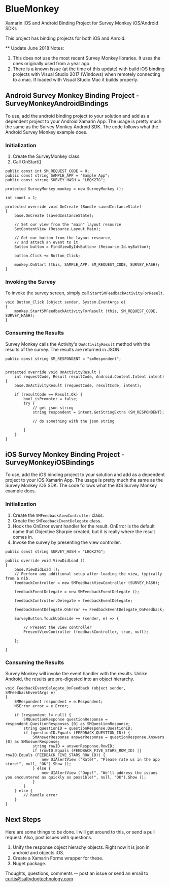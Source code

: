# BlueMonkey
Xamarin iOS and Android Binding Project for Survey Monkey iOS/Android SDKs

This project has binding projects for both iOS and Anroid.

** Update June 2018 Notes:
1. This does not use the most recent Survey Monkey libraries. It uses the ones originally used from a year ago.
2. There is a known issue (at the time of this update) with build iOS binding projects with Visual Studio 2017 (Windows) when remotely connecting to a mac. If loaded with Visual Studio Mac it builds properly.


## Android Survey Monkey Binding Project - SurveyMonkeyAndroidBindings

To use, add the android binding project to your solution and add as a dependent project to your Android Xamarin App. The usage is pretty much the same as the Survey Monkey Android SDK. The code follows what the Android Survey Monkey example does.


### Initialization

1. Create the SurveyMonkey class.
2. Call OnStart()

~~~
public const int SM_REQUEST_CODE = 0;
public const string SAMPLE_APP = "Sample App";
public const string SURVEY_HASH = "LBQK27G";

protected SurveyMonkey monkey = new SurveyMonkey ();

int count = 1;

protected override void OnCreate (Bundle savedInstanceState)
{
    base.OnCreate (savedInstanceState);

    // Set our view from the "main" layout resource
    SetContentView (Resource.Layout.Main);

    // Get our button from the layout resource,
    // and attach an event to it
    Button button = FindViewById<Button> (Resource.Id.myButton);

    button.Click += Button_Click;

    monkey.OnStart (this, SAMPLE_APP, SM_REQUEST_CODE, SURVEY_HASH);
}
~~~

### Invoking the Survey

To invoke the survey screen, simply call ```StartSMFeedbackActivityForResult```.

~~~
void Button_Click (object sender, System.EventArgs e)
{
    monkey.StartSMFeedbackActivityForResult (this, SM_REQUEST_CODE, SURVEY_HASH);
}
~~~

### Consuming the Results

Survey Monkey calls the Activity's ```OnActivityResult``` method with the results of the survey. The results are returned in JSON. 

~~~
public const string SM_RESPONDENT = "smRespondent";


protected override void OnActivityResult (
    int requestCode, Result resultCode, Android.Content.Intent intent)
{
    base.OnActivityResult (requestCode, resultCode, intent);

    if (resultCode == Result.Ok) {
        bool isPromoter = false;
        try {
            // get json string
            string respondent = intent.GetStringExtra (SM_RESPONDENT);

            // do something with the json string

        }
    }
}
~~~

## iOS Survey Monkey Binding Project - SurveyMonkeyiOSBindings

To use, add the iOS binding project to your solution and add as a dependent project to your iOS Xamarin App. The usage is pretty much the same as the Survey Monkey iOS SDK. The code follows what the iOS Survey Monkey example does.


### Initialization

1. Create the ```SMFeedbackViewController``` class.
2. Create the ```SMFeedbackEventDelegate``` class.
3. Hook the OnError event handler for the result. OnError is the default name that Objective Sharpie created, but it is really where the result comes in.
4. Invoke the survey by presenting the view controller.

~~~
public const string SURVEY_HASH = "LBQK27G";

public override void ViewDidLoad ()
{
    base.ViewDidLoad ();
    // Perform any additional setup after loading the view, typically from a nib.
    feedbackController = new SMFeedbackViewController (SURVEY_HASH);

    feedbackEventDelegate = new SMFeedbackEventDelegate ();

    feedbackController.Delegate = feedbackEventDelegate;

    feedbackEventDelegate.OnError += FeedbackEventDelegate_OnFeedback;

    SurveyButton.TouchUpInside += (sender, e) => {

        // Present the view controller
        PresentViewController (feedbackController, true, null);

    };

}
~~~


### Consuming the Results

Survey Monkey will invoke the event handler with the results. Unlike Android, the results are pre-digested into an object hierarchy.

~~~
void FeedbackEventDelegate_OnFeedback (object sender, SMFeedbackEventArgs e)
{
    SMRespondent respondent = e.Respondent;
    NSError error = e.Error;

    if (respondent != null) {
        SMQuestionResponse questionResponse = respondent.QuestionResponses [0] as SMQuestionResponse;
        string questionID = questionResponse.QuestionID;
        if (questionID.Equals (FEEDBACK_QUESTION_ID)) {
            SMAnswerResponse answerResponse = questionResponse.Answers [0] as SMAnswerResponse;
            string rowID = answerResponse.RowID;
            if (rowID.Equals (FEEDBACK_FIVE_STARS_ROW_ID) || rowID.Equals (FEEDBACK_FIVE_STARS_ROW_ID)) {
                new UIAlertView ("Rate!", "Please rate us in the app store!", null, "OK").Show ();
            } else {
                new UIAlertView ("Oops!", "We'll address the issues you encountered as quickly as possible!", null, "OK").Show ();
            }
        }
    } else {
        // handle error
    }
}
~~~

## Next Steps

Here are some things to be done. I will get around to this, or send a pull request. Also, post issues with questions.

1. Unify the response object hierachy objects. Right now it is json in android and objects iOS.
2. Create a Xamarin Forms wrapper for these.
3. Nuget package.

Thoughts, questions, comments -- post an issue or send an email to curtis@saltydogtechnology.com



